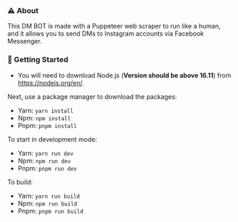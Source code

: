 ### ⚠️ About

This DM BOT is made with a Puppeteer web scraper to run like a human, and it allows you to send DMs to Instagram accounts via Facebook Messenger.

### 🔧 Getting Started

- You will need to download Node.js (**Version should be above 16.11**) from https://nodejs.org/en/.

Next, use a package manager to download the packages:

- Yarn: `yarn install`
- Npm: `npm install `
- Pnpm: `pnpm install`

To start in development mode:

- Yarn: `yarn run dev`
- Npm: `npm run dev`
- Pnpm: `pnpm run dev`

To build:

- Yarn: `yarn run build`
- Npm: `npm run build`
- Pnpm: `pnpm run build`
